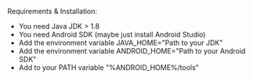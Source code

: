 Requirements & Installation:

- You need Java JDK > 1.8
- You need Android SDK (maybe just install Android Studio)
- Add the environment variable JAVA_HOME="Path to your JDK"
- Add the environment variable ANDROID_HOME="Path to your Android SDK"
- Add to your PATH variable "%ANDROID_HOME%/tools"
